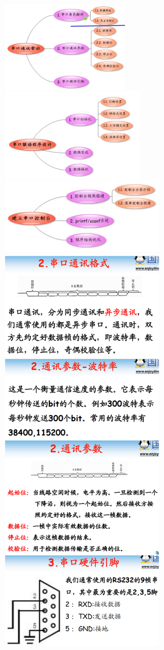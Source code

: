 ![](../photo/Pasted%20image%2020230428110250.png)
![](../photo/Pasted%20image%2020230428110303.png)
![](../photo/Pasted%20image%2020230428110319.png)

![](../photo/Pasted%20image%2020230428110557.png)
![](../photo/Pasted%20image%2020230428110609.png)![](../photo/Pasted%20image%2020230428110621.png)
![](../photo/Pasted%20image%2020230428110638.png)